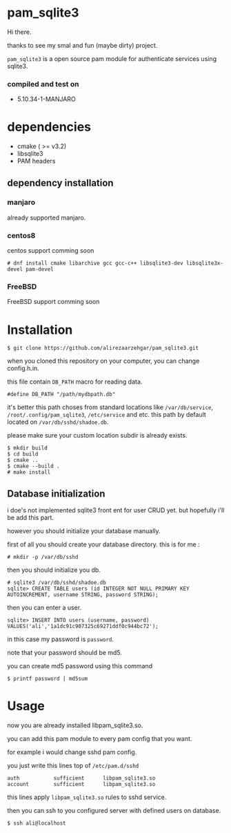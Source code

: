 # pam_sqlite3

Hi there.

thanks to see my smal and fun (maybe dirty) project.

`pam_sqlite3` is a open source pam module for authenticate services using sqlite3.

### compiled and test on

- 5.10.34-1-MANJARO

# dependencies

- cmake ( >= v3.2)
- libsqlite3
- PAM headers

## dependency installation

### manjaro

already supported manjaro.

### centos8

centos support comming soon

```
# dnf install cmake libarchive gcc gcc-c++ libsqlite3-dev libsqlite3x-devel pam-devel
```

### FreeBSD

FreeBSD support comming soon

# Installation

```
$ git clone https://github.com/alirezaarzehgar/pam_sqlite3.git
```

when you cloned this repository on your computer, you can change config.h.in.

this file contain `DB_PATH` macro for reading data.

```
#define DB_PATH "/path/mydbpath.db"
```

it's better this path choses from standard locations like `/var/db/service`, `/root/.config/pam_sqlite3`, `/etc/service` and etc.
this path by default located on `/var/db/sshd/shadoe.db`.

please make sure your custom location subdir is already exists.

```
$ mkdir build
$ cd build
$ cmake ..
$ cmake --build .
# make install
```

## Database initialization

i doe's not implemented sqlite3 front ent for user CRUD yet.
but hopefully i'll be add this part.

however you should initialize your database manually.

first of all you should create your database directory.
this is for me :

```
# mkdir -p /var/db/sshd
```

then you should initialize you db.

```
# sqlite3 /var/db/sshd/shadoe.db
sqlite> CREATE TABLE users (id INTEGER NOT NULL PRIMARY KEY AUTOINCREMENT, username STRING, password STRING);
```

then you can enter a user.

```
sqlite> INSERT INTO users (username, password) VALUES('ali','1a1dc91c907325c69271ddf0c944bc72');
```

in this case my password is `password`.

note that your password should be md5.

you can create md5 password using this command

```
$ printf password | md5sum
```

# Usage

now you are already installed libpam_sqlite3.so.

you can add this pam module to every pam config that you want.

for example i would change sshd pam config.

you just write this lines top of `/etc/pam.d/sshd`

```
auth           sufficient      libpam_sqlite3.so
account        sufficient      libpam_sqlite3.so
```

this lines apply `libpam_sqlite3.so` rules to sshd service.

then you can ssh to you configured server with defined users on database.

```
$ ssh ali@localhost
```
